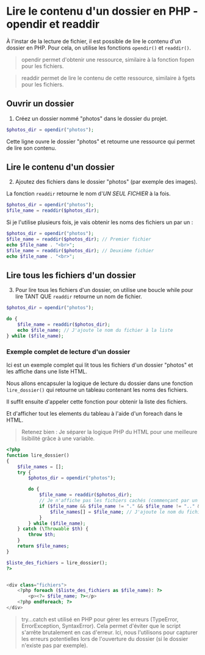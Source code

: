 # Lire le contenu d'un dossier en PHP - opendir et readdir
À l'instar de la lecture de fichier, il est possible de lire le contenu d'un dossier en PHP.
Pour cela, on utilise les fonctions `opendir()` et `readdir()`.

> opendir permet d'obtenir une ressource, similaire à la fonction fopen pour les fichiers.

> readdir permet de lire le contenu de cette ressource, similaire à fgets pour les fichiers.

## Ouvrir un dossier

1. Créez un dossier nommé "photos" dans le dossier du projet.

```php
$photos_dir = opendir("photos");
```
Cette ligne ouvre le dossier "photos" et retourne une ressource qui permet de lire son contenu.

## Lire le contenu d'un dossier

2. Ajoutez des fichiers dans le dossier "photos" (par exemple des images).

La fonction `readdir` retourne le nom d'*UN SEUL FICHIER* à la fois.
```php
$photos_dir = opendir("photos");
$file_name = readdir($photos_dir);
```

Si je l'utilise plusieurs fois, je vais obtenir les noms des fichiers un par un :
```php
$photos_dir = opendir("photos");
$file_name = readdir($photos_dir); // Premier fichier
echo $file_name . "<br>";
$file_name = readdir($photos_dir); // Deuxième fichier
echo $file_name . "<br>";
```

## Lire tous les fichiers d'un dossier
3. Pour lire tous les fichiers d'un dossier, on utilise une boucle while pour lire TANT QUE `readdir` retourne un nom de fichier.

```php
$photos_dir = opendir("photos");

do {
    $file_name = readdir($photos_dir);
    echo $file_name; // J'ajoute le nom du fichier à la liste
} while ($file_name);
```

### Exemple complet de lecture d'un dossier
Ici est un exemple complet qui lit tous les fichiers d'un dossier "photos" et les affiche dans une liste HTML.

Nous allons encapsuler la logique de lecture du dossier dans une fonction `lire_dossier()` qui retourne un tableau contenant les noms des fichiers.

Il suffit ensuite d'appeler cette fonction pour obtenir la liste des fichiers.

Et d'afficher tout les elements du tableau à l'aide d'un foreach dans le HTML.

> Retenez bien : Je séparer la logique PHP du HTML pour une meilleure lisibilité grâce à une variable.

```php
<?php
function lire_dossier()
{
    $file_names = [];
    try {
        $photos_dir = opendir("photos");

        do {
            $file_name = readdir($photos_dir);
            // Je n'affiche pas les fichiers cachés (commençant par un point) et les répertoires spéciaux "." et ".."
            if ($file_name && $file_name != "." && $file_name != ".." && $file_name != "/") {
                $file_names[] = $file_name; // J'ajoute le nom du fichier à la liste
            }
        } while ($file_name);
    } catch (\Throwable $th) {
        throw $th;
    }
    return $file_names;
}

$liste_des_fichiers = lire_dossier();
?> 


<div class="fichiers">
    <?php foreach ($liste_des_fichiers as $file_name): ?>
        <p><?= $file_name; ?></p>
    <?php endforeach; ?>
</div>
```

> try...catch est utilisé en PHP pour gérer les erreurs (TypeError, ErrorException, SyntaxError). Cela permet d'éviter que le script s'arrête brutalement en cas d'erreur. Ici, nous l'utilisons pour capturer les erreurs potentielles lors de l'ouverture du dossier (si le dossier n'existe pas par exemple).

